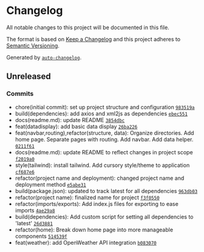 # Changelog

All notable changes to this project will be documented in this file.

The format is based on [Keep a Changelog](https://keepachangelog.com/en/1.0.0/)
and this project adheres to [Semantic Versioning](https://semver.org/spec/v2.0.0.html).

Generated by [`auto-changelog`](https://github.com/CookPete/auto-changelog).

## Unreleased

### Commits

- chore(initial commit): set up project structure and configuration [`983519a`](https://github.com/joshua-cornett/APIconic/commit/983519a75cdbc8f0cd71eb200f2e70a94155ad2d)
- build(dependencies): add axios and xml2js as dependencies [`ebec551`](https://github.com/joshua-cornett/APIconic/commit/ebec551652d037c945b3ccc9a9c3b9ef5b97b6d7)
- docs(readme.md): update README [`3854dbc`](https://github.com/joshua-cornett/APIconic/commit/3854dbcfd8c066ca4aa9055095634381f2093983)
- feat(datadisplay): add basic data display [`26ba226`](https://github.com/joshua-cornett/APIconic/commit/26ba2262d7839aac504dae29cf63c55e72315563)
- feat(navbar,routing),refactor(structure, data): Organize directories. Add home page. Separate pages with routing. Add navbar. Add data helper. [`0211f61`](https://github.com/joshua-cornett/APIconic/commit/0211f614e6a2d65eca9f221948cab5bede2fb680)
- docs(readme.md): update README to reflect changes in project scope [`f2019a0`](https://github.com/joshua-cornett/APIconic/commit/f2019a0528d9e64493c24bfa4196a1df44eb4223)
- style(tailwind): install tailwind. Add cursory style/theme to application [`cf687e6`](https://github.com/joshua-cornett/APIconic/commit/cf687e66cb859edd26e2e78dd36bd02abacff52a)
- refactor(project name and deployment): changed project name and deployment method [`e5abe31`](https://github.com/joshua-cornett/APIconic/commit/e5abe31e46ede14cc5f432e180069898712cb827)
- build(package.json): updated to track latest for all dependencies [`963db03`](https://github.com/joshua-cornett/APIconic/commit/963db03215bfce554f9f7149d69fb966fc5ccf93)
- refactor(project name): finalized name for project [`f3f0550`](https://github.com/joshua-cornett/APIconic/commit/f3f0550141e082632ba9c9595c20b052e6abeb32)
- refactor(imports/exports): Add index.js files for exporting to ease imports [`4ae29a8`](https://github.com/joshua-cornett/APIconic/commit/4ae29a8b1564843457fcd5d65a5320af65f34706)
- build(dependencies): Add custom script for setting all dependencies to 'latest' [`26d3881`](https://github.com/joshua-cornett/APIconic/commit/26d3881c86bdb86e6a7064242b57e7d0a4951726)
- refactor(home): Break down home page into more manageable components [`514539f`](https://github.com/joshua-cornett/APIconic/commit/514539fc896df98361ed68735fd1334e0724d1f4)
- feat(weather): add OpenWeather API integration [`b083070`](https://github.com/joshua-cornett/APIconic/commit/b08307067a6a022feab01dbf90bb366f870497a0)
